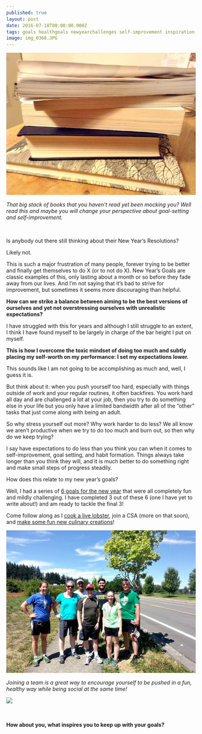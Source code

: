 ```yaml
---
published: true
layout: post
date: 2016-07-18T00:00:00.000Z
tags: goals healthgoals newyearchallenges self-improvement inspiration
image: img_0368.JPG
---
```

![IMG_0368.JPG](/content/IMG_0368-JPG.jpg)

*That big stack of books that you haven't read yet been mocking you? Well read this and maybe you will change your perspective about goal-setting and self-improvement.*

<br>

Is anybody out there still thinking about their New Year’s Resolutions?

Likely not.

This is such a major frustration of many people, forever trying to be better and finally get themselves to do X (or to not do X). New Year’s Goals are classic examples of this, only lasting about a month or so before they fade away from our lives. And I’m not saying that it’s bad to strive for improvement, but sometimes it seems more discouraging than helpful.

**How can we strike a balance between aiming to be the best versions of ourselves and yet not overstressing ourselves with unrealistic expectations?**

I have struggled with this for years and although I still struggle to an extent, I think I have found myself to be largely in charge of the bar height I put on myself.

**This is how I overcome the toxic mindset of doing too much and subtly placing my self-worth on my performance: I set my expectations lower.**

This sounds like I am not going to be accomplishing as much and, well, I guess it is.

But think about it: when you push yourself too hard, especially with things outside of work and your regular routines, it often backfires. You work hard all day and are challenged a lot at your job, then you try to do something else in your life but you only have a limited bandwidth after all of the “other” tasks that just come along with being an adult.

So why stress yourself out more? Why work harder to do less? We all know we aren’t productive when we try to do too much and burn out, so then why do we keep trying?

I say have expectations to do less than you think you can when it comes to self-improvement, goal setting, and habit formation. Things always take longer than you think they will, and it is much better to do something right and make small steps of progress steadily.

How does this relate to my new year’s goals?

Well, I had a series of [6 goals for the new year](http://emily.rubennic.com/recipes/new-years-challenges) that were all completely fun and mildly challenging. I have completed 3 out of these 6 (one I have yet to write about!) and am ready to tackle the final 3!

Come follow along as I [cook a live lobster](http://emily.rubennic.com/recipes/goal-3-of-2016-cooking-a-whole-lobster), join a CSA (more on that soon), and [make some fun new culinary creations](http://emily.rubennic.com/recipes/poached-eggs)!





![The_Big_One_07_08_2014.jpg](/content/The_Big_One_07_08_2014.jpg)

*Joining a team is a great way to encourage yourself to be pushed in a fun, healthy way while being social at the same time!*


<a href="//www.pinterest.com/pin/create/button/" data-pin-do="buttonBookmark"  data-pin-color="red"><img src="//assets.pinterest.com/images/pidgets/pinit_fg_en_rect_red_20.png" /></a>
<!-- Please call pinit.js only once per page -->
<script type="text/javascript" async defer src="//assets.pinterest.com/js/pinit.js"></script>

<br>




**How about you, what inspires you to keep up with your goals?**

<br>
